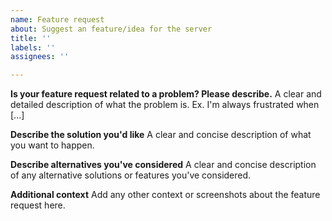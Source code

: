 ```yaml
---
name: Feature request
about: Suggest an feature/idea for the server
title: ''
labels: ''
assignees: ''

---
```


**Is your feature request related to a problem? Please describe.**
A clear and detailed description of what the problem is. Ex. I'm always frustrated when [...]

**Describe the solution you'd like**
A clear and concise description of what you want to happen.

**Describe alternatives you've considered**
A clear and concise description of any alternative solutions or features you've considered.

**Additional context**
Add any other context or screenshots about the feature request here.
